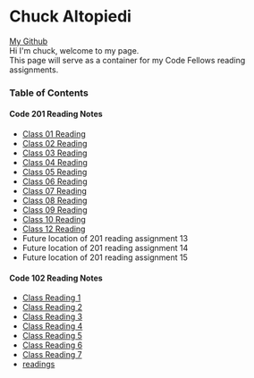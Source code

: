 # Chuck Altopiedi 
[My Github](https://github.com/ChuckAlto)  
Hi I'm chuck, welcome to my page.  
This page will serve as a container for my Code Fellows reading assignments.  

### Table of Contents
#### Code 201 Reading Notes
* [Class 01 Reading](class-01.md)
* [Class 02 Reading](class-02.md)
* [Class 03 Reading](class-03.md)
* [Class 04 Reading](class-04.md)
* [Class 05 Reading](class-05.md)
* [Class 06 Reading](class-06.md)
* [Class 07 Reading](class-07.md)
* [Class 08 Reading](class-08.md)
* [Class 09 Reading](class-09.md)
* [Class 10 Reading](class-10.md)
* [Class 12 Reading](class-12.md)
* Future location of 201 reading assignment 13
* Future location of 201 reading assignment 14
* Future location of 201 reading assignment 15

#### Code 102 Reading Notes
* [Class Reading 1](class1reading.md)  
* [Class Reading 2](class2reading.md)  
* [Class Reading 3](class3reading.md)  
* [Class Reading 4](class4reading.md)  
* [Class Reading 5](class5reading.md) 
* [Class Reading 6](class6reading.md) 
* [Class Reading 7](class7reading.md)
* [readings](readings.md) 
